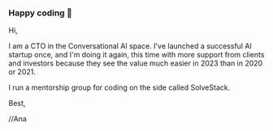 ### Happy coding 👋

Hi,

I am a CTO in the Conversational AI space. I've launched a successful AI startup once, and I'm doing it again, this time with more support from clients and investors because they see the value much easier in 2023 than in 2020 or 2021.

I run a mentorship group for coding on the side called SolveStack.

Best,

//Ana

<!--
**tomboolean/tomboolean** is a ✨ _special_ ✨ repository because its `README.md` (this file) appears on your GitHub profile.

Here are some ideas to get you started:

- 🔭 I’m currently working on ...
- 🌱 I’m currently learning ...
- 👯 I’m looking to collaborate on ...
- 🤔 I’m looking for help with ...
- 💬 Ask me about ...
- 📫 How to reach me: ...
- 😄 Pronouns: ...
- ⚡ Fun fact: ...
-->
